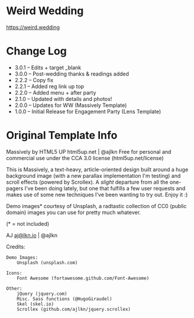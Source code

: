 # Weird Wedding

https://weird.wedding

# Change Log

* 3.0.1 – Edits + target _blank
* 3.0.0 – Post-wedding thanks & readings added
* 2.2.2 – Copy fix
* 2.2.1 – Added reg link up top
* 2.2.0 – Added menu + after party
* 2.1.0 – Updated with details and photos!
* 2.0.0 – Updates for WW (Massively Template)
* 1.0.0 – Initial Release for Engagement Party (Lens Template)

# Original Template Info

Massively by HTML5 UP
html5up.net | @ajlkn
Free for personal and commercial use under the CCA 3.0 license (html5up.net/license)


This is Massively, a text-heavy, article-oriented design built around a huge background
image (with a new parallax implementation I'm testing) and scroll effects (powered by
Scrollex). A *slight* departure from all the one-pagers I've been doing lately, but one
that fulfills a few user requests and makes use of some new techniques I've been wanting
to try out. Enjoy it :)

Demo images* courtesy of Unsplash, a radtastic collection of CC0 (public domain) images
you can use for pretty much whatever.

(* = not included)

AJ
aj@lkn.io | @ajlkn


Credits:

	Demo Images:
		Unsplash (unsplash.com)

	Icons:
		Font Awesome (fortawesome.github.com/Font-Awesome)

	Other:
		jQuery (jquery.com)
		Misc. Sass functions (@HugoGiraudel)
		Skel (skel.io)
		Scrollex (github.com/ajlkn/jquery.scrollex)
